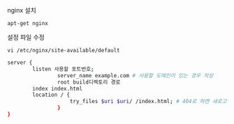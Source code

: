 
nginx 설치

``` shell
apt-get nginx
```

설정 파일 수정

``` shell
vi /etc/nginx/site-available/default
```

```bash
server {
        listen 사용할 포트번호;
				server_name example.com # 사용할 도메인이 있는 경우 작성
				root build디렉토리 경로
        index index.html
        location / {
					try_files $uri $uri/ /index.html; # 404로 하면 새로고침 시 404로 감
				}
}
```